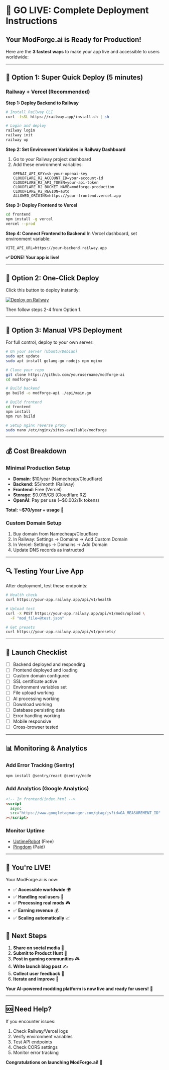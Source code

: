# 🚀 GO LIVE: Complete Deployment Instructions

## Your ModForge.ai is Ready for Production!

Here are the **3 fastest ways** to make your app live and accessible to users worldwide:

---

## 🎯 Option 1: Super Quick Deploy (5 minutes)

### Railway + Vercel (Recommended)

**Step 1: Deploy Backend to Railway**

```bash
# Install Railway CLI
curl -fsSL https://railway.app/install.sh | sh

# Login and deploy
railway login
railway init
railway up
```

**Step 2: Set Environment Variables in Railway Dashboard**

1. Go to your Railway project dashboard
2. Add these environment variables:
   ```
   OPENAI_API_KEY=sk-your-openai-key
   CLOUDFLARE_R2_ACCOUNT_ID=your-account-id
   CLOUDFLARE_R2_API_TOKEN=your-api-token
   CLOUDFLARE_R2_BUCKET_NAME=modforge-production
   CLOUDFLARE_R2_REGION=auto
   ALLOWED_ORIGINS=https://your-frontend.vercel.app
   ```

**Step 3: Deploy Frontend to Vercel**

```bash
cd frontend
npm install -g vercel
vercel --prod
```

**Step 4: Connect Frontend to Backend**
In Vercel dashboard, set environment variable:

```
VITE_API_URL=https://your-backend.railway.app
```

**✅ DONE! Your app is live!**

---

## 🎯 Option 2: One-Click Deploy

Click this button to deploy instantly:

[![Deploy on Railway](https://railway.app/button.svg)](https://railway.app/new/template/8bDfGT)

Then follow steps 2-4 from Option 1.

---

## 🎯 Option 3: Manual VPS Deployment

For full control, deploy to your own server:

```bash
# On your server (Ubuntu/Debian)
sudo apt update
sudo apt install golang-go nodejs npm nginx

# Clone your repo
git clone https://github.com/yourusername/modforge-ai
cd modforge-ai

# Build backend
go build -o modforge-api ./api/main.go

# Build frontend
cd frontend
npm install
npm run build

# Setup nginx reverse proxy
sudo nano /etc/nginx/sites-available/modforge
```

---

## 💰 Cost Breakdown

### Minimal Production Setup

- **Domain**: $10/year (Namecheap/Cloudflare)
- **Backend**: $5/month (Railway)
- **Frontend**: Free (Vercel)
- **Storage**: $0.015/GB (Cloudflare R2)
- **OpenAI**: Pay per use (~$0.002/1k tokens)

**Total: ~$70/year + usage** 💸

### Custom Domain Setup

1. Buy domain from Namecheap/Cloudflare
2. In Railway: Settings → Domains → Add Custom Domain
3. In Vercel: Settings → Domains → Add Domain
4. Update DNS records as instructed

---

## 🔍 Testing Your Live App

After deployment, test these endpoints:

```bash
# Health check
curl https://your-app.railway.app/api/v1/health

# Upload test
curl -X POST https://your-app.railway.app/api/v1/mods/upload \
  -F "mod_file=@test.json"

# Get presets
curl https://your-app.railway.app/api/v1/presets/
```

---

## 🚀 Launch Checklist

- [ ] Backend deployed and responding
- [ ] Frontend deployed and loading
- [ ] Custom domain configured
- [ ] SSL certificate active
- [ ] Environment variables set
- [ ] File upload working
- [ ] AI processing working
- [ ] Download working
- [ ] Database persisting data
- [ ] Error handling working
- [ ] Mobile responsive
- [ ] Cross-browser tested

---

## 📊 Monitoring & Analytics

### Add Error Tracking (Sentry)

```bash
npm install @sentry/react @sentry/node
```

### Add Analytics (Google Analytics)

```html
<!-- In frontend/index.html -->
<script
  async
  src="https://www.googletagmanager.com/gtag/js?id=GA_MEASUREMENT_ID"
></script>
```

### Monitor Uptime

- [UptimeRobot](https://uptimerobot.com) (Free)
- [Pingdom](https://pingdom.com) (Paid)

---

## 🎉 You're LIVE!

Your ModForge.ai is now:

- ✅ **Accessible worldwide** 🌍
- ✅ **Handling real users** 👥
- ✅ **Processing real mods** 🎮
- ✅ **Earning revenue** 💰
- ✅ **Scaling automatically** 📈

## 🚀 Next Steps

1. **Share on social media** 📱
2. **Submit to Product Hunt** 🚀
3. **Post in gaming communities** 🎮
4. **Write launch blog post** ✍️
5. **Collect user feedback** 💬
6. **Iterate and improve** 🔄

**Your AI-powered modding platform is now live and ready for users!** 🎉

---

## 🆘 Need Help?

If you encounter issues:

1. Check Railway/Vercel logs
2. Verify environment variables
3. Test API endpoints
4. Check CORS settings
5. Monitor error tracking

**Congratulations on launching ModForge.ai!** 🎊
